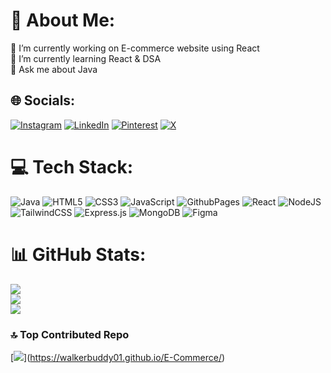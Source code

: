 # 💫 About Me:
🔭 I’m currently working on E-commerce website using React<br>🌱 I’m currently learning React & DSA<br>💬 Ask me about Java<br>


## 🌐 Socials:
[![Instagram](https://img.shields.io/badge/Instagram-%23E4405F.svg?logo=Instagram&logoColor=white)](https://instagram.com/anmol_.50) [![LinkedIn](https://img.shields.io/badge/LinkedIn-%230077B5.svg?logo=linkedin&logoColor=white)](https://linkedin.com/in/https://www.linkedin.com/in/anmol-joshi-226b1b26a/) [![Pinterest](https://img.shields.io/badge/Pinterest-%23E60023.svg?logo=Pinterest&logoColor=white)](https://pinterest.com/joshianmol2023) [![X](https://img.shields.io/badge/X-black.svg?logo=X&logoColor=white)](https://x.com/anmoljoshi25) 

# 💻 Tech Stack:
![Java](https://img.shields.io/badge/java-%23ED8B00.svg?style=for-the-badge&logo=openjdk&logoColor=white) ![HTML5](https://img.shields.io/badge/html5-%23E34F26.svg?style=for-the-badge&logo=html5&logoColor=white) ![CSS3](https://img.shields.io/badge/css3-%231572B6.svg?style=for-the-badge&logo=css3&logoColor=white) ![JavaScript](https://img.shields.io/badge/javascript-%23323330.svg?style=for-the-badge&logo=javascript&logoColor=%23F7DF1E) ![GithubPages](https://img.shields.io/badge/github%20pages-121013?style=for-the-badge&logo=github&logoColor=white) ![React](https://img.shields.io/badge/react-%2320232a.svg?style=for-the-badge&logo=react&logoColor=%2361DAFB) ![NodeJS](https://img.shields.io/badge/node.js-6DA55F?style=for-the-badge&logo=node.js&logoColor=white) ![TailwindCSS](https://img.shields.io/badge/tailwindcss-%2338B2AC.svg?style=for-the-badge&logo=tailwind-css&logoColor=white) ![Express.js](https://img.shields.io/badge/express.js-%23404d59.svg?style=for-the-badge&logo=express&logoColor=%2361DAFB) ![MongoDB](https://img.shields.io/badge/MongoDB-%234ea94b.svg?style=for-the-badge&logo=mongodb&logoColor=white) ![Figma](https://img.shields.io/badge/figma-%23F24E1E.svg?style=for-the-badge&logo=figma&logoColor=white)
# 📊 GitHub Stats:
![](https://github-readme-stats.vercel.app/api?username=anmoljoshi25&theme=dark&hide_border=false&include_all_commits=true&count_private=true)<br/>
![](https://github-readme-streak-stats.herokuapp.com/?user=anmoljoshi25&theme=dark&hide_border=false)<br/>
![](https://github-readme-stats.vercel.app/api/top-langs/?username=anmoljoshi25&theme=dark&hide_border=false&include_all_commits=true&count_private=true&layout=compact)

### 🔝 Top Contributed Repo
[[![](https://visitcount.itsvg.in/api?id=anmoljoshi25&icon=4&color=0)](https://visitcount.itsvg.in)](https://walkerbuddy01.github.io/E-Commerce/)

<!-- Proudly created with GPRM ( https://gprm.itsvg.in ) -->
